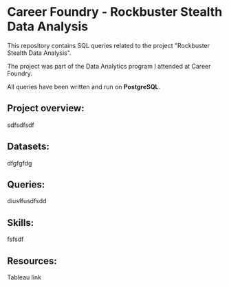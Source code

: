 # Career Foundry - Rockbuster Stealth Data Analysis
This repository contains SQL queries related to the project "Rockbuster Stealth Data Analysis".

The project was part of the Data Analytics program I attended at Career Foundry.

All queries have been written and run on **PostgreSQL**.

## Project overview:
sdfsdfsdf

## Datasets:
dfgfgfdg

## Queries:
diusffusdfsdd

## Skills:
fsfsdf

## Resources:
Tableau link
